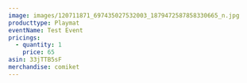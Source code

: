 ```yaml
---
image: images/120711871_697435027532003_1879472587858330665_n.jpg
producttype: Playmat
eventName: Test Event
pricings:
  - quantity: 1
    price: 65
asin: 33jTTB5sF
merchandise: comiket
---
```

